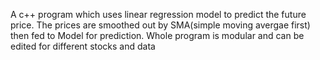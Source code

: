 A c++ program which uses linear regression model to predict the future price. The prices are smoothed out by
SMA(simple moving avergae first) then fed to Model for prediction. Whole program is modular and can be
edited for different stocks and data
